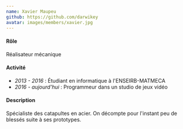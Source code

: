 ```yaml
---
name: Xavier Maupeu 
github: https://github.com/darwikey
avatar: images/members/xavier.jpg
---
```


#### Rôle

Réalisateur mécanique

#### Activité

- *2013 - 2016* : Étudiant en informatique à l'ENSEIRB-MATMECA
- *2016 - aujourd'hui* : Programmeur dans un studio de jeux vidéo

#### Description

Spécialiste des catapultes en acier. On décompte pour l'instant peu de blessés suite à ses prototypes.
